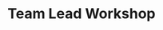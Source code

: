 ---
title: "Team Lead Workshop"
event-name: "Team Lead Workshop"
event-date: "2023-01-20"
event-time: "6:00 ~ 7:00 pm"
event-location: "Zoom (https://ucr.zoom.us/j/98342778552?pwd=TDRTcC9YRnBCVzhGSFVVQ21waEI5UT09)"
event-bg-img: "img/events/REGULAR_4_General_Meeting.jpg"
event-description: "If you plan on pitching a project you must either attend the Team Leader Workshop (TLW) or watch the recording as you will have to take the TLW quiz before submitting your pitch. In this workshop you will learn how to be an efficient project lead, some project lead expectations and how to create a game pitch.
We will later provide pitching assistance, feedback and answer any project-related questions during Team Lead Office hours. Keep an eye out for further announcements regarding the dates!"
---
